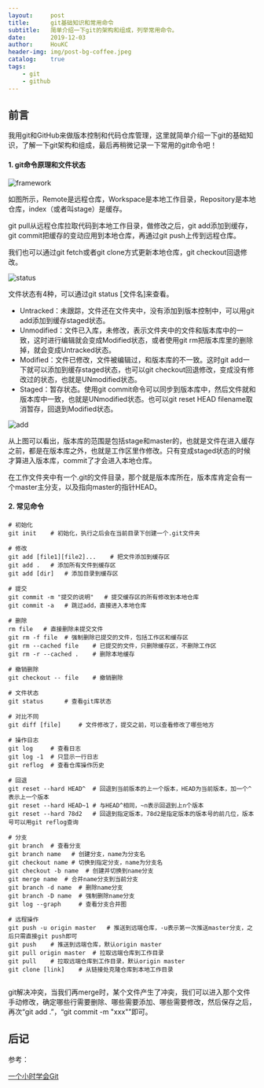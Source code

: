 ```yaml
---
layout:     post
title:      git基础知识和常用命令
subtitle:   简单介绍一下git的架构和组成，列举常用命令。
date:       2019-12-03
author:     HouKC
header-img: img/post-bg-coffee.jpeg
catalog:    true
tags:
    - git
    - github
---
```


## 前言
我用git和GitHub来做版本控制和代码仓库管理，这里就简单介绍一下git的基础知识，了解一下git架构和组成，最后再稍微记录一下常用的git命令吧！
#### 1. git命令原理和文件状态

 ![framework](https://raw.githubusercontent.com/HouKC/HouKC.github.io/master/img/gitCommmand-framework.jpg)

如图所示，Remote是远程仓库，Workspace是本地工作目录，Repository是本地仓库，index（或者叫stage）是缓存。

git pull从远程仓库拉取代码到本地工作目录，做修改之后，git add添加到缓存，git commit把缓存的变动应用到本地仓库，再通过git push上传到远程仓库。

我们也可以通过git fetch或者git clone方式更新本地仓库，git checkout回退修改。

 ![status](https://raw.githubusercontent.com/HouKC/HouKC.github.io/master/img/gitCommmand-status.jpg)

文件状态有4种，可以通过git status [文件名]来查看。

- Untracked：未跟踪，文件还在文件夹中，没有添加到版本控制中，可以用git add添加到缓存staged状态。
- Unmodified：文件已入库，未修改，表示文件夹中的文件和版本库中的一致，这时进行编辑就会变成Modified状态，或者使用git rm把版本库里的删除掉，就会变成Untracked状态。
- Modified：文件已修改，文件被编辑过，和版本库的不一致。这时git add一下就可以添加到缓存staged状态，也可以git checkout回退修改，变成没有修改过的状态，也就是UNmodified状态。
- Staged：暂存状态。使用git commit命令可以同步到版本库中，然后文件就和版本库中一致，也就是UNmodified状态。也可以git reset HEAD filename取消暂存，回退到Modified状态。

 ![add](https://raw.githubusercontent.com/HouKC/HouKC.github.io/master/img/gitCommmand-add.jpg)
 
从上图可以看出，版本库的范围是包括stage和master的，也就是文件在进入缓存之前，都是在版本库之外，也就是工作区里作修改。只有变成staged状态的时候才算进入版本库，commit了才会进入本地仓库。

在工作文件夹中有一个.git的文件目录，那个就是版本库所在，版本库肯定会有一个master主分支，以及指向master的指针HEAD。

#### 2. 常见命令
```
# 初始化
git init    # 初始化，执行之后会在当前目录下创建一个.git文件夹

# 修改
git add [file1][file2]...    # 把文件添加到缓存区
git add .   # 添加所有文件到缓存区
git add [dir]   # 添加目录到缓存区

# 提交
git commit -m "提交的说明"   # 提交缓存区的所有修改到本地仓库
git commit -a   # 跳过add，直接进入本地仓库

# 删除
rm file   # 直接删除未提交文件
git rm -f file  # 强制删除已提交的文件，包括工作区和缓存区
git rm --cached file    # 已提交的文件，只删除缓存区，不删除工作区
git rm -r --cached .    # 删除本地缓存

# 撤销删除
git checkout -- file    # 撤销删除

# 文件状态
git status      # 查看git库状态

# 对比不同
git diff [file]     # 文件修改了，提交之前，可以查看修改了哪些地方

# 操作日志
git log     # 查看日志
git log -1  # 只显示一行日志
git reflog  # 查看仓库操作历史

# 回退
git reset --hard HEAD^  # 回退到当前版本的上一个版本，HEAD为当前版本，加一个^表示上一个版本
git reset --hard HEAD~1 # 与HEAD^相同，~n表示回退到上n个版本
git reset --hard 78d2   # 回退到指定版本，78d2是指定版本的版本号的前几位，版本号可以用git reflog查询

# 分支
git branch  # 查看分支
git branch name   # 创建分支，name为分支名
git checkout name # 切换到指定分支，name为分支名
git checkout -b name  # 创建并切换到name分支
git merge name  # 合并name分支到当前分支
git branch -d name  # 删除name分支
git branch -D name  # 强制删除name分支
git log --graph     # 查看分支合并图

# 远程操作
git push -u origin master   # 推送到远端仓库，-u表示第一次推送master分支，之后只需直接git push即可
git push    # 推送到远端仓库，默认origin master
git pull origin master  # 拉取远端仓库到工作目录
git pull    # 拉取远端仓库到工作目录，默认origin master
git clone [link]    # 从链接处克隆仓库到本地工作目录
 
```
git解决冲突，当我们再merge时，某个文件产生了冲突，我们可以进入那个文件手动修改，确定哪些行需要删除、哪些需要添加、哪些需要修改，然后保存之后，
再次“git add .”，“git commit -m "xxx"”即可。
## 后记
参考：

[一个小时学会Git](https://www.cnblogs.com/best/p/7474442.html#_label3_3_2_7)
